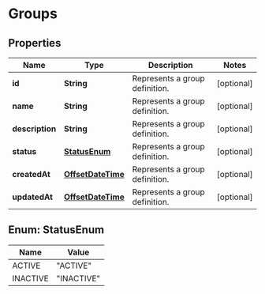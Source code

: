 
# Groups

## Properties
Name | Type | Description | Notes
------------ | ------------- | ------------- | -------------
**id** | **String** | Represents a group definition. |  [optional]
**name** | **String** | Represents a group definition. |  [optional]
**description** | **String** | Represents a group definition. |  [optional]
**status** | [**StatusEnum**](#StatusEnum) | Represents a group definition. |  [optional]
**createdAt** | [**OffsetDateTime**](OffsetDateTime.md) | Represents a group definition. |  [optional]
**updatedAt** | [**OffsetDateTime**](OffsetDateTime.md) | Represents a group definition. |  [optional]


<a name="StatusEnum"></a>
## Enum: StatusEnum
Name | Value
---- | -----
ACTIVE | &quot;ACTIVE&quot;
INACTIVE | &quot;INACTIVE&quot;



